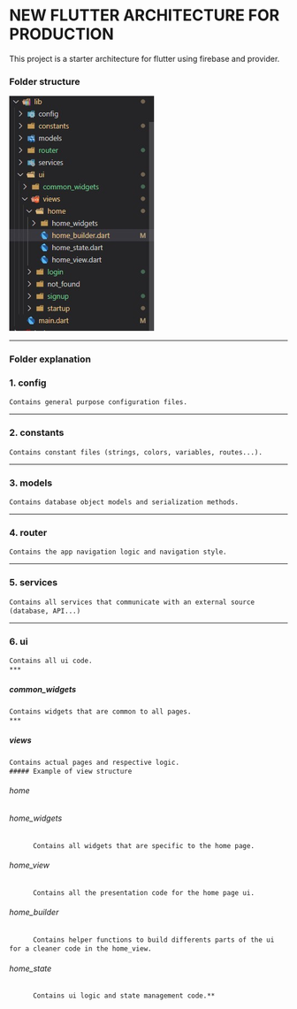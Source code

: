 # NEW FLUTTER ARCHITECTURE FOR PRODUCTION
This project is a starter architecture for flutter using firebase and provider. 
### Folder structure
![Image of Folder Structure](https://github.com/MDiakhate12/DIAKHATE_FLUTTER_ARCHITECTURE/blob/master/tree.jpg)
***
### Folder explanation

  ### 1. config
    Contains general purpose configuration files.
  *** 
  ### 2. constants
    Contains constant files (strings, colors, variables, routes...).
  *** 
  ### 3. models
    Contains database object models and serialization methods. 
  *** 
  ### 4. router
    Contains the app navigation logic and navigation style.
  *** 
  ### 5. services
    Contains all services that communicate with an external source (database, API...)
  *** 
  ### 6. ui
    Contains all ui code.
    *** 
   ##### common_widgets
    Contains widgets that are common to all pages.
    *** 
   ##### views
    Contains actual pages and respective logic.
    ##### Example of view structure
   ###### home
   ###### home_widgets
          Contains all widgets that are specific to the home page.
   ###### home_view
          Contains all the presentation code for the home page ui.
   ###### home_builder
          Contains helper functions to build differents parts of the ui for a cleaner code in the home_view.
   ###### home_state
          Contains ui logic and state management code.**
